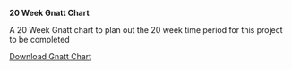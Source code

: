 **20 Week Gnatt Chart**
 
 A 20 Week Gnatt chart to plan out the 20 week time period for this project to be completed

 [Download Gnatt Chart](files/CFO-Gnatt.xlsx)